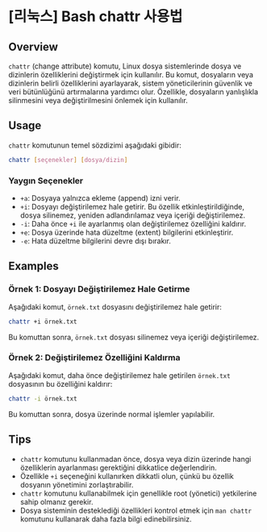 # [리눅스] Bash chattr 사용법

## Overview
`chattr` (change attribute) komutu, Linux dosya sistemlerinde dosya ve dizinlerin özelliklerini değiştirmek için kullanılır. Bu komut, dosyaların veya dizinlerin belirli özelliklerini ayarlayarak, sistem yöneticilerinin güvenlik ve veri bütünlüğünü artırmalarına yardımcı olur. Özellikle, dosyaların yanlışlıkla silinmesini veya değiştirilmesini önlemek için kullanılır.

## Usage
`chattr` komutunun temel sözdizimi aşağıdaki gibidir:

```bash
chattr [seçenekler] [dosya/dizin]
```

### Yaygın Seçenekler
- `+a`: Dosyaya yalnızca ekleme (append) izni verir.
- `+i`: Dosyayı değiştirilemez hale getirir. Bu özellik etkinleştirildiğinde, dosya silinemez, yeniden adlandırılamaz veya içeriği değiştirilemez.
- `-i`: Daha önce `+i` ile ayarlanmış olan değiştirilemez özelliğini kaldırır.
- `+e`: Dosya üzerinde hata düzeltme (extent) bilgilerini etkinleştirir.
- `-e`: Hata düzeltme bilgilerini devre dışı bırakır.

## Examples
### Örnek 1: Dosyayı Değiştirilemez Hale Getirme
Aşağıdaki komut, `örnek.txt` dosyasını değiştirilemez hale getirir:

```bash
chattr +i örnek.txt
```

Bu komuttan sonra, `örnek.txt` dosyası silinemez veya içeriği değiştirilemez.

### Örnek 2: Değiştirilemez Özelliğini Kaldırma
Aşağıdaki komut, daha önce değiştirilemez hale getirilen `örnek.txt` dosyasının bu özelliğini kaldırır:

```bash
chattr -i örnek.txt
```

Bu komuttan sonra, dosya üzerinde normal işlemler yapılabilir.

## Tips
- `chattr` komutunu kullanmadan önce, dosya veya dizin üzerinde hangi özelliklerin ayarlanması gerektiğini dikkatlice değerlendirin.
- Özellikle `+i` seçeneğini kullanırken dikkatli olun, çünkü bu özellik dosyanın yönetimini zorlaştırabilir.
- `chattr` komutunu kullanabilmek için genellikle root (yönetici) yetkilerine sahip olmanız gerekir.
- Dosya sisteminin desteklediği özellikleri kontrol etmek için `man chattr` komutunu kullanarak daha fazla bilgi edinebilirsiniz.